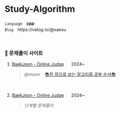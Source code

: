 # Study-Algorithm
`Language`ㅤ***cpp***
<br/>
`Blog`ㅤhttps://velog.io/@xaesu

<br/>

### 🔗 문제풀이 사이트

1. [BaekJoon - Online Judge](https://www.acmicpc.net/user/wltn6)      &nbsp;&nbsp;&nbsp;&nbsp;&nbsp;2024~
   > *@moon* &nbsp;&nbsp; [📚한 장으로 보는 알고리즘 공부 순서📚](https://velog.io/@ngngs/%ED%95%9C-%EC%9E%A5%EC%9C%BC%EB%A1%9C-%EB%B3%B4%EB%8A%94-%EC%95%8C%EA%B3%A0%EB%A6%AC%EC%A6%98)

<br>

2. [BaekJoon - Online Judge](https://www.acmicpc.net/user/wltn6)      &nbsp;&nbsp;&nbsp;&nbsp;&nbsp;2024~
   > *단계별 문제풀이*
